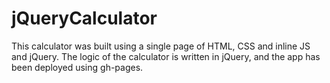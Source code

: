 # jQueryCalculator
This calculator was built using a single page of HTML, CSS and inline JS and jQuery. The logic of the calculator is written in jQuery, and the app has been deployed using gh-pages.
